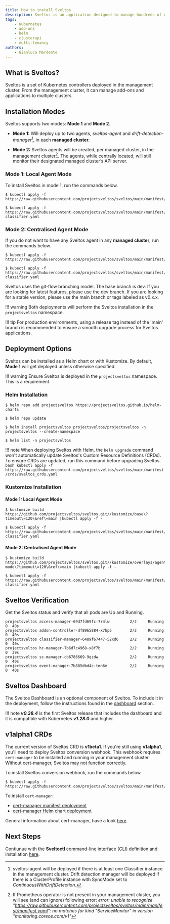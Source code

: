 ```yaml
---
title: How to install Sveltos
description: Sveltos is an application designed to manage hundreds of clusters by providing declarative cluster APIs. Learn here how to install Sveltos.
tags:
    - Kubernetes
    - add-ons
    - helm
    - clusterapi
    - multi-tenancy
authors:
    - Gianluca Mardente
---
```


## What is Sveltos?

Sveltos is a set of Kubernetes controllers deployed in the management cluster. From the management cluster, it can manage add-ons and applications to multiple clusters.

## Installation Modes

Sveltos supports two modes: **Mode 1** and **Mode 2**.

- **Mode 1:** Will deploy up to two agents, *sveltos-agent* and *drift-detection-manager*[^1], in each **managed cluster**.

- **Mode 2:** Sveltos agents will be created, per managed cluster, in the management cluster[^2]. The agents, while centrally located, will still monitor their designated managed cluster’s API server.

### Mode 1: Local Agent Mode

To install Sveltos in mode 1, run the commands below.

```
$ kubectl apply -f https://raw.githubusercontent.com/projectsveltos/sveltos/main/manifest/manifest.yaml

$ kubectl apply -f https://raw.githubusercontent.com/projectsveltos/sveltos/main/manifest/default-classifier.yaml
```

### Mode 2: Centralised Agent Mode

If you do not want to have any Sveltos agent in any **managed cluster**, run the commands below.

```
$ kubectl apply -f https://raw.githubusercontent.com/projectsveltos/sveltos/main/manifest/agents_in_mgmt_cluster_manifest.yaml

$ kubectl apply -f https://raw.githubusercontent.com/projectsveltos/sveltos/main/manifest/default-classifier.yaml
```

Sveltos uses the git-flow branching model. The base branch is dev. If you are looking for latest features, please use the dev branch. If you are looking for a stable version, please use the main branch or tags labeled as v0.x.x.

!!! warning
    Both deployments will perform the Sveltos installation in the `projectsveltos` namespace.

!!! tip 
    For production environments, using a release tag instead of the 'main' branch is recommended to ensure a smooth upgrade process for Sveltos applications.
    
## Deployment Options

Sveltos can be installed as a Helm chart or with Kustomize. By default, **Mode 1** will get deployed unless otherwise specified.

!!! warning
    Ensure Sveltos is deployed in the `projectsveltos` namespace. This is a requirement.

### Helm Installation

```
$ helm repo add projectsveltos https://projectsveltos.github.io/helm-charts

$ helm repo update

$ helm install projectsveltos projectsveltos/projectsveltos -n projectsveltos --create-namespace

$ helm list -n projectsveltos
```

!!! note
    When deploying Sveltos with Helm, the `helm upgrade` command won't automatically update Sveltos's Custom Resource Definitions (CRDs). To ensure CRDs are updated, run this command before upgrading Sveltos.
    ```bash
    kubectl apply -f https://raw.githubusercontent.com/projectsveltos/sveltos/main/manifest/crds/sveltos_crds.yaml
    ```

### Kustomize Installation

#### Mode 1: Local Agent Mode

```
$ kustomize build https://github.com/projectsveltos/sveltos.git//kustomize/base\?timeout\=120\&ref\=main |kubectl apply -f -

$ kubectl apply -f https://raw.githubusercontent.com/projectsveltos/sveltos/main/manifest/default-classifier.yaml
```

#### Mode 2: Centralised Agent Mode

```
$ kustomize build https://github.com/projectsveltos/sveltos.git//kustomize/overlays/agentless-mode\?timeout\=120\&ref\=main |kubectl apply -f -

$ kubectl apply -f https://raw.githubusercontent.com/projectsveltos/sveltos/main/manifest/default-classifier.yaml
```

## Sveltos Verification

Get the Sveltos status and verify that all pods are Up and Running.

```
projectsveltos access-manager-69d7fd69fc-7r4lw         2/2     Running   0  40s
projectsveltos addon-controller-df8965884-x7hp5        2/2     Running   0  40s
projectsveltos classifier-manager-6489f67447-52xd6     2/2     Running   0  40s
projectsveltos hc-manager-7b6d7c4968-x8f7b             2/2     Running   0  39s
projectsveltos sc-manager-cb6786669-9qzdw              2/2     Running   0  40s
projectsveltos event-manager-7b885dbd4c-tmn6m          2/2     Running   0  40s
```

## Sveltos Dashboard

The Sveltos Dashboard is an optional component of Sveltos. To include it in the deployment, follow the instructions found in the [dashboard](#dashboard) section.

!!! note
    **_v0.38.4_** is the first Sveltos release that includes the dashboard and it is compatible with Kubernetes **_v1.28.0_** and higher.

## v1alpha1 CRDs

The current version of Sveltos CRD is **v1beta1**. If you're still using **v1alpha1**, you'll need to deploy Sveltos conversion webhook. 
This webhook requires `cert-manager` to be installed and running in your management cluster. Without cert-manager, Sveltos may not function correctly.

To install Sveltos conversion webhook, run the commands below.

```
$ kubectl apply -f https://raw.githubusercontent.com/projectsveltos/sveltos/main/manifest/conversion_webhook.yaml
```

To install `cert-manager`:

- [cert-manager manifest deployment](https://cert-manager.io/docs/installation/kubectl/)
- [cert-manager Helm chart deployment](https://cert-manager.io/docs/installation/helm/)

General information about cert-manager, have a look [here](https://cert-manager.io/docs/).


## Next Steps

Contiunue with the **Sveltoctl** command-line interface (CLI) definition and installation [here](../sveltosctl/sveltosctl.md).

[^1]: sveltos-agent will be deployed if there is at least one Classifier instance in the management cluster. Drift detection manager will be deployed if there is a ClusterProfile instance with SyncMode set to *ContinuousWithDriftDetection*.
[^2]: If Prometheus operator is not present in your management cluster, you will see (and can ignore) following error: *error: unable to recognize "https://raw.githubusercontent.com/projectsveltos/sveltos/main/manifest/manifest.yaml": no matches for kind "ServiceMonitor" in version "monitoring.coreos.com/v1"*
